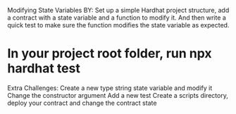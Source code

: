 Modifying State Variables BY:
Set up a simple Hardhat project structure, add a contract with a state variable
and a function to modify it. And then write a quick test to make sure the
function modifies the state variable as expected.

# In your project root folder, run npx hardhat test

Extra Challenges: Create a new type string state variable and modify it Change
the constructor argument Add a new test Create a scripts directory, deploy your
contract and change the contract state
